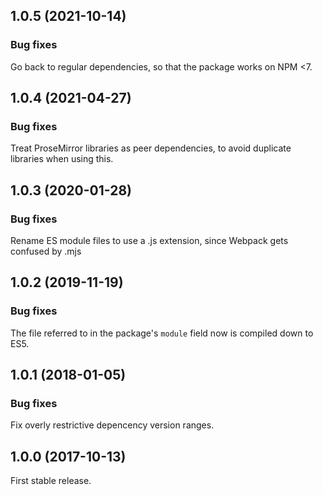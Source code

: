 ## 1.0.5 (2021-10-14)

### Bug fixes

Go back to regular dependencies, so that the package works on NPM <7.

## 1.0.4 (2021-04-27)

### Bug fixes

Treat ProseMirror libraries as peer dependencies, to avoid duplicate libraries when using this.

## 1.0.3 (2020-01-28)

### Bug fixes

Rename ES module files to use a .js extension, since Webpack gets confused by .mjs

## 1.0.2 (2019-11-19)

### Bug fixes

The file referred to in the package's `module` field now is compiled down to ES5.

## 1.0.1 (2018-01-05)

### Bug fixes

Fix overly restrictive depencency version ranges.

## 1.0.0 (2017-10-13)

First stable release.
